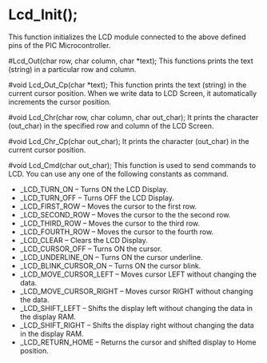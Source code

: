 # Lcd_Init();
This function initializes the LCD module connected to the above defined pins of the PIC Microcontroller.

#Lcd_Out(char row, char column, char *text);
This functions prints the text (string) in a particular row and column.

#void Lcd_Out_Cp(char *text);
This function prints the text (string) in the current cursor position. When we write data to LCD Screen, it automatically increments the cursor position.

#void Lcd_Chr(char row, char column, char out_char);
It prints the character (out_char) in the specified row and column of the LCD Screen.

#void Lcd_Chr_Cp(char out_char);
It prints the character (out_char) in the current cursor position.

#void Lcd_Cmd(char out_char);
This function is used to send commands to LCD. You can use any one of the following constants as command.

 - _LCD_TURN_ON – Turns ON the LCD Display.
 - _LCD_TURN_OFF – Turns OFF the LCD Display.
 - _LCD_FIRST_ROW – Moves the cursor to the first row.
 - _LCD_SECOND_ROW – Moves the cursor to the the second row.
 - _LCD_THIRD_ROW – Moves the cursor to the third row.
 - _LCD_FOURTH_ROW – Moves the cursor to the fourth row.
 - _LCD_CLEAR – Clears the LCD Display.
 - _LCD_CURSOR_OFF – Turns ON the cursor.
 - _LCD_UNDERLINE_ON – Turns ON the cursor underline.
 - _LCD_BLINK_CURSOR_ON – Turns ON the cursor blink.
 - _LCD_MOVE_CURSOR_LEFT – Moves cursor LEFT without changing the data.
 - _LCD_MOVE_CURSOR_RIGHT – Moves cursor RIGHT without changing the data.
 - _LCD_SHIFT_LEFT – Shifts the display left without changing the data in the display RAM.
 - _LCD_SHIFT_RIGHT – Shifts the display right without changing the data in the display RAM.
 - _LCD_RETURN_HOME – Returns the cursor and shifted display to Home position.
